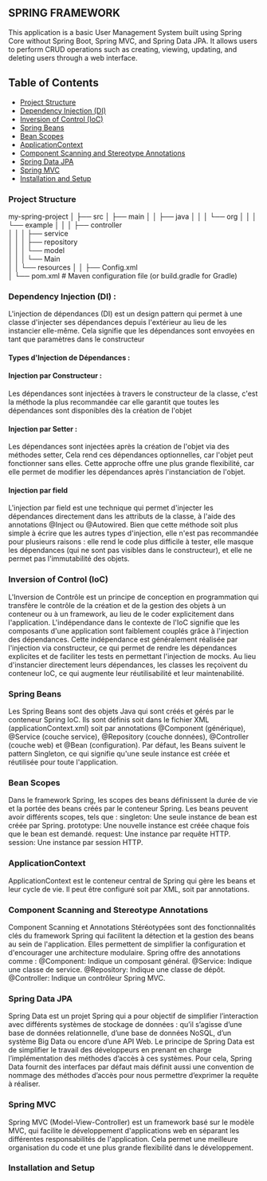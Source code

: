 ## SPRING FRAMEWORK

This application is a basic User Management System 
built using Spring Core without Spring Boot, 
Spring MVC, and Spring Data JPA. It allows users to perform CRUD operations 
such as creating, viewing, updating, and deleting users through a web interface.

## Table of Contents
- [Project Structure](#project-structure)
- [Dependency Injection (DI)](#dependency-injection-di)
- [Inversion of Control (IoC)](#inversion-of-control-ioc)
- [Spring Beans](#spring-beans)
- [Bean Scopes](#bean-scopes)
- [ApplicationContext](#applicationcontext)
- [Component Scanning and Stereotype Annotations](#component-scanning-and-stereotype-annotations)
- [Spring Data JPA](#spring-data-jpa)
- [Spring MVC](#spring-mvc)
- [Installation and Setup](#installation-and-setup)

### Project Structure
my-spring-project
│
├── src
│   ├── main
│   │   ├── java
│   │   │   └── org
│   │   │       └── example
│   │   │           ├── controller          
│   │   │           ├── service             
│   │   │           ├── repository           
│   │   │           └── model                
│   │   │           └── Main                
│   │   └── resources
│   │       ├── Config.xml               
│
└── pom.xml                                   # Maven configuration file (or build.gradle for Gradle)

### Dependency Injection (DI) :
L'injection de dépendances (DI) est un design pattern qui permet à une classe d'injecter ses dépendances depuis l'extérieur au lieu de les instancier elle-même. Cela signifie que les dépendances sont envoyées en tant que paramètres dans le constructeur
#### Types d'Injection de Dépendances :
  #### Injection par Constructeur :
  Les dépendances sont injectées à travers le constructeur de la classe, c'est la méthode la plus recommandée car elle garantit que toutes les dépendances sont disponibles  dès la création de l'objet
  #### Injection par Setter :
  Les dépendances sont injectées après la création de l'objet via des méthodes setter, Cela rend ces dépendances optionnelles, car l'objet peut fonctionner sans elles.      Cette approche offre une plus grande flexibilité, car elle permet de modifier les dépendances après l'instanciation de l'objet.
  #### Injection par field
  L'injection par field est une technique qui permet d'injecter les dépendances directement dans les attributs de la classe, à l'aide des annotations @Inject ou        @Autowired. Bien que cette méthode soit plus simple à écrire que les autres types d'injection, elle n'est pas recommandée pour plusieurs raisons : elle rend le code plus     difficile à tester, elle masque les dépendances (qui ne sont pas visibles dans le constructeur), et elle ne permet pas l'immutabilité des objets.
  
### Inversion of Control (IoC)
L'Inversion de Contrôle est un principe de conception en programmation qui transfère le contrôle de la création et de la gestion des objets à un conteneur ou à un framework, au lieu de le coder explicitement dans l'application.
L'indépendance dans le contexte de l'IoC signifie que les composants d'une application sont faiblement couplés grâce à l'injection des dépendances. Cette indépendance est généralement réalisée par l'injection via constructeur, ce qui permet de rendre les dépendances explicites et de faciliter les tests en permettant l'injection de mocks. Au lieu d'instancier directement leurs dépendances, les classes les reçoivent du conteneur IoC, ce qui augmente leur réutilisabilité et leur maintenabilité.

### Spring Beans
Les Spring Beans sont des objets Java qui sont créés et gérés par le conteneur Spring IoC. Ils sont définis soit dans le fichier XML (applicationContext.xml) soit par annotations @Component (générique), @Service (couche service), @Repository (couche données), @Controller (couche web) et @Bean (configuration). Par défaut, les Beans suivent le pattern Singleton, ce qui signifie qu'une seule instance est créée et réutilisée pour toute l'application. 

### Bean Scopes
Dans le framework Spring, les scopes des beans définissent la durée de vie et la portée des beans créés par le conteneur Spring. Les beans peuvent avoir différents scopes, tels que :
singleton: Une seule instance de bean est créée par Spring.
prototype: Une nouvelle instance est créée chaque fois que le bean est demandé.
request: Une instance par requête HTTP.
session: Une instance par session HTTP.

### ApplicationContext
ApplicationContext est le conteneur central de Spring qui gère les beans et leur cycle de vie. Il peut être configuré soit par XML, soit par annotations.

### Component Scanning and Stereotype Annotations
Component Scanning et Annotations Stéréotypées sont des fonctionnalités clés du framework Spring qui facilitent la détection et la gestion des beans au sein de l'application. Elles permettent de simplifier la configuration et d'encourager une architecture modulaire.
Spring offre des annotations comme :
@Component: Indique un composant général.
@Service: Indique une classe de service.
@Repository: Indique une classe de dépôt.
@Controller: Indique un contrôleur Spring MVC.

### Spring Data JPA
Spring Data est un projet Spring qui a pour objectif de simplifier l’interaction avec différents systèmes de stockage de données : qu’il s’agisse d’une base de données relationnelle, d’une base de données NoSQL, d’un système Big Data ou encore d’une API Web.
Le principe de Spring Data est de simplifier le travail des développeurs en prenant en charge l’implémentation des méthodes d’accès à ces systèmes. Pour cela, Spring Data fournit des interfaces par défaut mais définit aussi une convention de nommage des méthodes d’accès pour nous permettre d’exprimer la requête à réaliser.

### Spring MVC
Spring MVC (Model-View-Controller) est un framework basé sur le modèle MVC, qui facilite le développement d'applications web en séparant les différentes responsabilités de l'application. Cela permet une meilleure organisation du code et une plus grande flexibilité dans le développement.
### Installation and Setup
